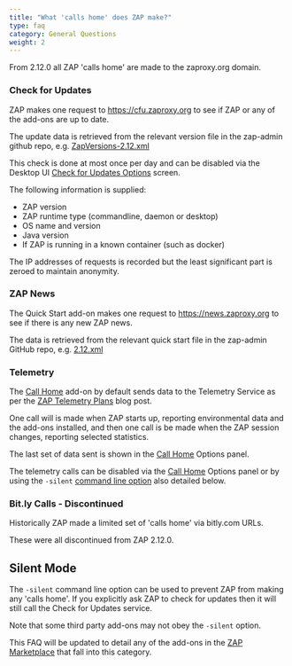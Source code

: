 ```yaml
---
title: "What 'calls home' does ZAP make?"
type: faq
category: General Questions
weight: 2
---
```


From 2.12.0 all ZAP 'calls home' are made to the zaproxy.org domain.

###  Check for Updates

ZAP makes one request to https://cfu.zaproxy.org to see if ZAP or any of the add-ons are up to date.

The update data is retrieved from the relevant version file in the zap-admin github
repo, e.g. [ZapVersions-2.12.xml](https://github.com/zaproxy/zap-admin/blob/master/ZapVersions-2.12.xml)

This check is done at most once per day and can be disabled via the
Desktop UI [Check for Updates Options](/docs/desktop/ui/dialogs/options/checkforupdates/) screen.

The following information is supplied:

* ZAP version
* ZAP runtime type (commandline, daemon or desktop)
* OS name and version
* Java version
* If ZAP is running in a known container (such as docker)

The IP addresses of requests is recorded but the least significant part is zeroed to maintain anonymity.

###  ZAP News

The Quick Start add-on makes one request to https://news.zaproxy.org to see if there is any new ZAP news.

The data is retrieved from the relevant quick start file in the zap-admin
GitHub repo, e.g. [2.12.xml](https://github.com/zaproxy/zap-admin/blob/master/files/news/2_12.xml)

### Telemetry

The [Call Home](/docs/desktop/addons/call-home/) add-on by default sends data to the Telemetry Service as per the [ZAP Telemetry Plans](/blog/2021-10-25-zap-telemetry-plans/) blog post.

One call will is made when ZAP starts up, reporting environmental data and the add-ons installed, and then one call is be made when the 
ZAP session changes, reporting selected statistics.

The last set of data sent is shown in the [Call Home](/docs/desktop/addons/call-home/) Options panel.

The telemetry calls can be disabled via the [Call Home](/docs/desktop/addons/call-home/) Options panel or by using the `-silent` 
[command line option](/docs/desktop/cmdline/) also detailed below.

###  Bit.ly Calls - Discontinued

Historically ZAP made a limited set of 'calls home' via bitly.com URLs.

These were all discontinued from ZAP 2.12.0.

##  Silent Mode

The `-silent` command line option can be used to prevent ZAP from making any 'calls home'.
If you explicitly ask ZAP to check for updates then it will still call the Check for Updates service.

Note that some third party add-ons may not obey the `-silent` option.

This FAQ will be updated to detail any of the add-ons in the [ZAP Marketplace](/addons/)
that fall into this category.

